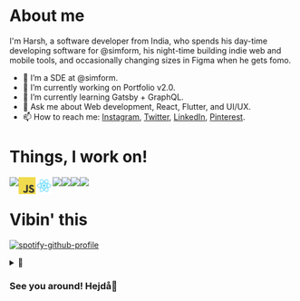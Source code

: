 <!-- ![HeyThere](https://user-images.githubusercontent.com/57007680/119012070-54ec7800-b9b3-11eb-8045-06be748572c9.png) -->
<!-- {/Noun/ - 'Happiness'} -->
# About me

I'm Harsh, a software developer from India, who spends his day-time developing software for @simform, his night-time building indie web and mobile tools, and occasionally changing sizes in Figma when he gets fomo.
<br>
- 🏫 I’m a SDE at @simform.
- 🔭 I’m currently working on Portfolio v2.0.
- 🌱 I’m currently learning Gatsby + GraphQL.
- 💬 Ask me about Web development, React, Flutter, and UI/UX.
- 📫 How to reach me: [Instagram](https://www.instagram.com/harshptl14/), [Twitter](https://twitter.com/harshptl14), [LinkedIn](https://www.linkedin.com/in/harshptl14/), [Pinterest](https://www.pinterest.ca/harshptl14/).

# Things, I work on!

<img align="left" height="30" src="https://user-images.githubusercontent.com/57007680/216753561-22218eda-6ccf-40ad-b678-146a058e48ca.png"/>
<img align="left" height="30" src="https://raw.githubusercontent.com/github/explore/80688e429a7d4ef2fca1e82350fe8e3517d3494d/topics/javascript/javascript.png"/>
<img align="left" height="30" src="https://raw.githubusercontent.com/github/explore/80688e429a7d4ef2fca1e82350fe8e3517d3494d/topics/react/react.png"/>
<img align="left" height="30" src="https://user-images.githubusercontent.com/57007680/216753869-e317b277-5477-483c-a1c9-38638933c701.png"/>
<img align="left" height="30" src="https://user-images.githubusercontent.com/57007680/119120951-7b112700-ba4a-11eb-90f5-dc4ad77aeb00.png"/>
<img align="left" height="30" src="https://user-images.githubusercontent.com/57007680/119019340-bb28c900-b9ba-11eb-9bb3-e6d8ef817649.png">
<img height="30" src="https://user-images.githubusercontent.com/57007680/119121454-11dde380-ba4b-11eb-89ce-da1cd32f2d31.png"/>
<!-- ![Metrics](https://metrics.lecoq.io/harshptl14?template=classic&languages=1&followup=1&stars=1&pagespeed=1&tweets=1&projects=1&pagespeed.detailed=false&pagespeed.screenshot=false&projects.limit=4&tweets.limit=2&stars.limit=4&config.timezone=Asia%2FCalcutta) -->

#  Vibin' this

<!-- [![Spotify](https://novatorem-harshptl14.vercel.app/api/spotify)](https://open.spotify.com/user/s6ao16svonmdyfnwmpwkpmfcb)
  -->
 [![spotify-github-profile](https://spotify-github-profile.vercel.app/api/view?uid=s6ao16svonmdyfnwmpwkpmfcb&cover_image=true&theme=compact)](https://spotify-github-profile.vercel.app/api/view?uid=s6ao16svonmdyfnwmpwkpmfcb&redirect=true)


<details>
<summary>👀</summary>

![](https://komarev.com/ghpvc/?username=harshptl14&color=green)

</details>

### See you around! Hejdå👋
<!--

Here are some ideas to get you started:

- 🔭 I’m currently working on ...
- 🌱 I’m currently learning ...
- 👯 I’m looking to collaborate on ...
- 🤔 I’m looking for help with ...
- 💬 Ask me about ...
- 📫 How to reach me: ...
- 😄 Pronouns: ...
- ⚡ Fun fact: ...
-->
